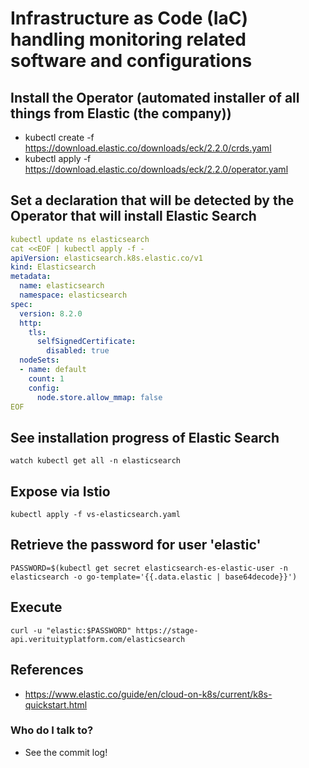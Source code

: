 # Infrastructure as Code (IaC) handling monitoring related software and configurations


## Install the Operator (automated installer of all things from Elastic (the company))
- kubectl create -f https://download.elastic.co/downloads/eck/2.2.0/crds.yaml
- kubectl apply -f https://download.elastic.co/downloads/eck/2.2.0/operator.yaml

## Set a declaration that will be detected by the Operator that will install Elastic Search
```yaml
kubectl update ns elasticsearch
cat <<EOF | kubectl apply -f -
apiVersion: elasticsearch.k8s.elastic.co/v1
kind: Elasticsearch
metadata:
  name: elasticsearch
  namespace: elasticsearch
spec:
  version: 8.2.0
  http:
    tls:
      selfSignedCertificate:
        disabled: true
  nodeSets:
  - name: default
    count: 1
    config:
      node.store.allow_mmap: false
EOF
```

## See installation progress of Elastic Search
`watch kubectl get all -n elasticsearch`

## Expose via Istio
`kubectl apply -f vs-elasticsearch.yaml`
## Retrieve the password for user 'elastic'
`PASSWORD=$(kubectl get secret elasticsearch-es-elastic-user -n elasticsearch -o go-template='{{.data.elastic | base64decode}}')`

## Execute
`curl -u "elastic:$PASSWORD" https://stage-api.verituityplatform.com/elasticsearch`

## References

* https://www.elastic.co/guide/en/cloud-on-k8s/current/k8s-quickstart.html

### Who do I talk to? ###

* See the commit log!